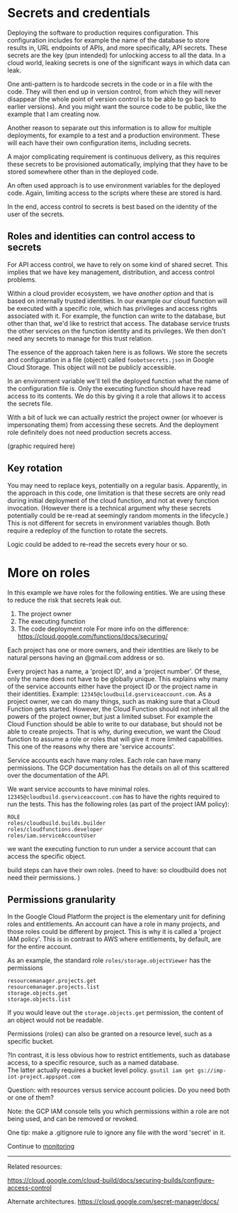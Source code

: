 # Secrets and credentials
<!---
-->
Deploying the software to production requires configuration.
This configuration includes for example the name of the database to store
results in, URL endpoints of APIs, and more specifically,
API secrets.
These secrets are the key (pun intended) for unlocking access to all the data. In a cloud world,
leaking secrets is one of the significant ways in which data
can leak.

One anti-pattern is to hardcode secrets in the code or in a file with the code. They will then end up in version control,
from which they will never disappear (the whole point of version control is to be able to go back to earlier versions). And you might want the source code to be public,
like the example that I am creating now.

Another reason to separate out this information is to allow for multiple deployments, for example to a test and a production environment. These will each have their own configuration items, including secrets.

A major complicating requirement is continuous delivery, as this requires these secrets to be provisioned automatically, implying that they have to be stored somewhere other than in the deployed code.

An often used approach is to use environment variables for the deployed code. Again, limiting access to the scripts where these are stored is hard.

In the end, access control to secrets is best based on the identity of the user of the secrets.

## Roles and identities can control access to secrets
For API access control, we have to rely on some kind of shared secret. This implies that we have key management,
distribution, and access control problems.

Within a cloud provider ecosystem, we have _another option_ and that is based on internally trusted identities. In our example our cloud function will be executed with a specific role, which has privileges and access rights associated with it. For example, the function can write to the database, but other than that, we'd like to restrict that access. The database service trusts the other services on the function identity and its privileges. We then don't need any secrets to
manage for this trust relation.

The essence of the approach taken here is as follows.
We store the secrets and configuration in a file (object) called `foobotsecrets.json` in Google Cloud Storage.
This object will not be publicly accessible.

In an environment variable we'll tell the deployed function what the name of the configuration file is.
Only the executing function should have read access to its contents.
We do this by giving it a role that allows it to access the secrets file.

With a bit of luck we can actually restrict the project owner (or whoever is impersonating them) from accessing these secrets. And the deployment role definitely does not need production secrets access.

(graphic required here)

## Key rotation
You may need to replace keys, potentially on a regular basis.
Apparently, in the approach in this code, one limitation is that these secrets are only read during initial deployment of the cloud function, and not at every function invocation. (However there is a technical argument why these secrets potentially could be re-read at seemingly random moments in the lifecycle.) This is not different for secrets in environment
variables though. Both require a redeploy of the function to rotate the secrets.

Logic could be added to re-read the secrets every hour or so.

# More on roles

In this example we have roles for the following entities. We are using these to reduce the risk that secrets leak out.
1. The project owner
2. The executing function
3. The code deployment role
For more info on the difference: https://cloud.google.com/functions/docs/securing/
<!---
Function identity: https://cloud.google.com/functions/docs/securing/function-identity
-->


Each project has one or more owners, and their identities
are likely to be natural persons having an @gmail.com address or so.

Every project has a name, a 'project ID', and a 'project number'. Of these, only the name does not have to be globally unique. This explains why many of the service accounts either have the project ID or the project name in their identities. Example: `12345@cloudbuild.gserviceaccount.com`.
As a project owner, we can do many things, such as making
sure that a Cloud Function gets started.
However, the Cloud Function should not inherit all the
powers of the project owner, but just a limited subset.
For example the Cloud Function should be able to write to
our database, but should not be able to create projects.
That is why, during execution, we want the Cloud function
to assume a role or roles that will give it more limited capabilities.
This one of the reasons why there are 'service accounts'.

Service accounts each have many roles. Each role can have many permissions. The GCP documentation has the details on
all of this scattered over the documentation of the API.

We want service accounts to have minimal roles. `12345@cloudbuild.gserviceaccount.com` has to have the rights required to run the tests.
This has the following roles (as part of the project IAM policy):
<!---
gcloud projects get-iam-policy imp-iot-project  --flatten="bindings[].members" --format='table(bindings.role)' --filter="bindings.members:528
747726418@cloudbuild.gserviceaccount.com"
-->
```
ROLE
roles/cloudbuild.builds.builder
roles/cloudfunctions.developer
roles/iam.serviceAccountUser
```
we want the executing function to run under a service account that can access
the specific object.

build steps can have their own roles. (need to have: so cloudbuild does not
  need their permissions. )


## Permissions granularity
In the Google Cloud Platform the project is the elementary unit for defining
roles and entitlements.
An account can have a role in many projects, and those
roles could be different by project.
This is why it is called a 'project IAM
policy'.
This is in contrast to AWS where entitlements, by default, are for the
entire account.

As an example, the standard role `roles/storage.objectViewer` has the permissions
```
resourcemanager.projects.get
resourcemanager.projects.list
storage.objects.get
storage.objects.list
```
If you would leave out the `storage.objects.get` permission, the content of an
object would not be readable.

Permissions (roles) can also be granted on a resource level, such as a specific
bucket.


?In contrast, it is less obvious how to restrict entitlements, such as database access, to a specific resource, such as a named database.   
The latter actually requires a bucket level policy.
`gsutil iam get gs://imp-iot-project.appspot.com`

Question: with resources versus service account policies. Do you need both or
one of them?

Note: the GCP IAM console tells you which permissions within a
role are not being used, and can be removed or revoked.

One tip: make a .gitignore rule to ignore any file with the word 'secret' in it.

Continue to [monitoring](txt/monitoring.md)

---
Related resources:

https://cloud.google.com/cloud-build/docs/securing-builds/configure-access-control

Alternate architectures.
https://cloud.google.com/secret-manager/docs/
